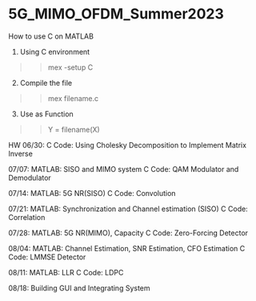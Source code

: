 # 5G_MIMO_OFDM_Summer2023

How to use C on MATLAB
1. Using C environment
>> mex -setup C

2. Compile the file
>> mex filename.c

3. Use as Function 
>> Y = filename(X)

HW
06/30:
C Code: Using Cholesky Decomposition to Implement Matrix Inverse

07/07:
MATLAB: SISO and MIMO system
C Code: QAM Modulator and Demodulator

07/14:
MATLAB: 5G NR(SISO)
C Code: Convolution

07/21:
MATLAB: Synchronization and Channel estimation (SISO)
C Code: Correlation

07/28:
MATLAB: 5G NR(MIMO), Capacity
C Code: Zero-Forcing Detector

08/04:
MATLAB: Channel Estimation, SNR Estimation, CFO Estimation
C Code: LMMSE Detector

08/11:
MATLAB: LLR
C Code: LDPC

08/18: Building GUI and Integrating System
